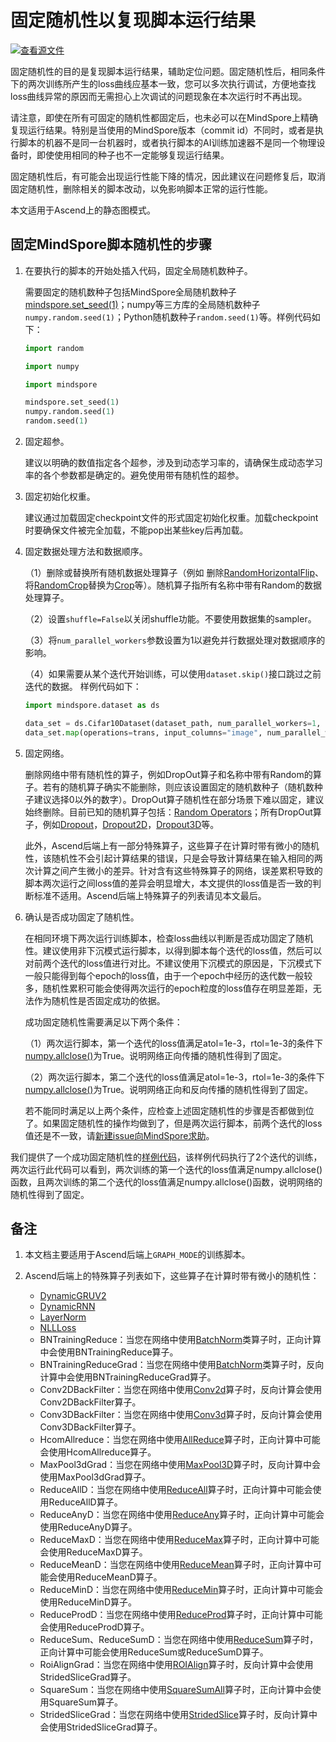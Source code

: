 # 固定随机性以复现脚本运行结果

[![查看源文件](https://mindspore-website.obs.cn-north-4.myhuaweicloud.com/website-images/r1.9/resource/_static/logo_source.png)](https://gitee.com/mindspore/docs/blob/r1.9/tutorials/experts/source_zh_cn/debug/fixing_randomness.md)

固定随机性的目的是复现脚本运行结果，辅助定位问题。固定随机性后，相同条件下的两次训练所产生的loss曲线应基本一致，您可以多次执行调试，方便地查找loss曲线异常的原因而无需担心上次调试的问题现象在本次运行时不再出现。

请注意，即使在所有可固定的随机性都固定后，也未必可以在MindSpore上精确复现运行结果。特别是当使用的MindSpore版本（commit id）不同时，或者是执行脚本的机器不是同一台机器时，或者执行脚本的AI训练加速器不是同一个物理设备时，即使使用相同的种子也不一定能够复现运行结果。

固定随机性后，有可能会出现运行性能下降的情况，因此建议在问题修复后，取消固定随机性，删除相关的脚本改动，以免影响脚本正常的运行性能。

本文适用于Ascend上的静态图模式。

## 固定MindSpore脚本随机性的步骤

1. 在要执行的脚本的开始处插入代码，固定全局随机数种子。

   需要固定的随机数种子包括MindSpore全局随机数种子[mindspore.set_seed(1)](https://www.mindspore.cn/docs/zh-CN/r1.9/api_python/mindspore/mindspore.set_seed.html#mindspore.set_seed)；numpy等三方库的全局随机数种子`numpy.random.seed(1)`；Python随机数种子`random.seed(1)`等。样例代码如下：

    ```python
    import random

    import numpy

    import mindspore

    mindspore.set_seed(1)
    numpy.random.seed(1)
    random.seed(1)
    ```

2. 固定超参。

   建议以明确的数值指定各个超参，涉及到动态学习率的，请确保生成动态学习率的各个参数都是确定的。避免使用带有随机性的超参。

3. 固定初始化权重。

   建议通过加载固定checkpoint文件的形式固定初始化权重。加载checkpoint时要确保文件被完全加载，不能pop出某些key后再加载。

4. 固定数据处理方法和数据顺序。

   （1）删除或替换所有随机数据处理算子（例如 删除[RandomHorizontalFlip](https://mindspore.cn/docs/zh-CN/r1.9/api_python/dataset_vision/mindspore.dataset.vision.RandomHorizontalFlip.html#mindspore.dataset.vision.RandomHorizontalFlip)、将[RandomCrop](https://mindspore.cn/docs/zh-CN/r1.9/api_python/dataset_vision/mindspore.dataset.vision.RandomCrop.html#mindspore.dataset.vision.RandomCrop)替换为[Crop](https://mindspore.cn/docs/zh-CN/r1.9/api_python/dataset_vision/mindspore.dataset.vision.Crop.html#mindspore.dataset.vision.Crop)等）。随机算子指所有名称中带有Random的数据处理算子。

   （2）设置`shuffle=False`以关闭shuffle功能。不要使用数据集的sampler。

   （3）将`num_parallel_workers`参数设置为1以避免并行数据处理对数据顺序的影响。

   （4）如果需要从某个迭代开始训练，可以使用`dataset.skip()`接口跳过之前迭代的数据。
   样例代码如下：

    ```python
    import mindspore.dataset as ds

    data_set = ds.Cifar10Dataset(dataset_path, num_parallel_workers=1, shuffle=False)
    data_set.map(operations=trans, input_columns="image", num_parallel_workers=1)
    ```

5. 固定网络。

   删除网络中带有随机性的算子，例如DropOut算子和名称中带有Random的算子。若有的随机算子确实不能删除，则应该设置固定的随机数种子（随机数种子建议选择0以外的数字）。DropOut算子随机性在部分场景下难以固定，建议始终删除。目前已知的随机算子包括：[Random Operators](https://www.mindspore.cn/docs/zh-CN/r1.9/api_python/mindspore.ops.html#随机生成算子)；所有DropOut算子，例如[Dropout](https://www.mindspore.cn/docs/zh-CN/r1.9/api_python/ops/mindspore.ops.Dropout.html#mindspore.ops.Dropout)，[Dropout2D](https://www.mindspore.cn/docs/zh-CN/r1.9/api_python/ops/mindspore.ops.Dropout2D.html#mindspore.ops.Dropout2D)，[Dropout3D](https://www.mindspore.cn/docs/zh-CN/r1.9/api_python/ops/mindspore.ops.Dropout3D.html#mindspore.ops.Dropout3D)等。

   此外，Ascend后端上有一部分特殊算子，这些算子在计算时带有微小的随机性，该随机性不会引起计算结果的错误，只是会导致计算结果在输入相同的两次计算之间产生微小的差异。针对含有这些特殊算子的网络，误差累积导致的脚本两次运行之间loss值的差异会明显增大，本文提供的loss值是否一致的判断标准不适用。Ascend后端上特殊算子的列表请见本文最后。

6. 确认是否成功固定了随机性。

   在相同环境下两次运行训练脚本，检查loss曲线以判断是否成功固定了随机性。建议使用非下沉模式运行脚本，以得到脚本每个迭代的loss值，然后可以对前两个迭代的loss值进行对比。不建议使用下沉模式的原因是，下沉模式下一般只能得到每个epoch的loss值，由于一个epoch中经历的迭代数一般较多，随机性累积可能会使得两次运行的epoch粒度的loss值存在明显差距，无法作为随机性是否固定成功的依据。

   成功固定随机性需要满足以下两个条件：

   （1）两次运行脚本，第一个迭代的loss值满足atol=1e-3，rtol=1e-3的条件下[numpy.allclose()](https://numpy.org/doc/stable/reference/generated/numpy.allclose.html)为True。说明网络正向传播的随机性得到了固定。

   （2）两次运行脚本，第二个迭代的loss值满足atol=1e-3，rtol=1e-3的条件下[numpy.allclose()](https://numpy.org/doc/stable/reference/generated/numpy.allclose.html)为True。说明网络正向和反向传播的随机性得到了固定。

   若不能同时满足以上两个条件，应检查上述固定随机性的步骤是否都做到位了。如果固定随机性的操作均做到了，但是两次运行脚本，前两个迭代的loss值还是不一致，请[新建issue向MindSpore求助](https://gitee.com/mindspore/mindspore/issues/new)。

我们提供了一个成功固定随机性的[样例代码](https://gitee.com/mindspore/docs/blob/r1.9/docs/sample_code/mindinsight/fix_randomness/fix_randomness.py)，该样例代码执行了2个迭代的训练，两次运行此代码可以看到，两次训练的第一个迭代的loss值满足numpy.allclose()函数，且两次训练的第二个迭代的loss值满足numpy.allclose()函数，说明网络的随机性得到了固定。

## 备注

1. 本文档主要适用于Ascend后端上`GRAPH_MODE`的训练脚本。
2. Ascend后端上的特殊算子列表如下，这些算子在计算时带有微小的随机性：

    - [DynamicGRUV2](https://www.mindspore.cn/docs/zh-CN/r1.9/api_python/ops/mindspore.ops.DynamicGRUV2.html#mindspore.ops.DynamicGRUV2)
    - [DynamicRNN](https://www.mindspore.cn/docs/zh-CN/r1.9/api_python/ops/mindspore.ops.DynamicRNN.html#mindspore.ops.DynamicRNN)
    - [LayerNorm](https://www.mindspore.cn/docs/zh-CN/r1.9/api_python/ops/mindspore.ops.LayerNorm.html#mindspore.ops.LayerNorm)
    - [NLLLoss](https://www.mindspore.cn/docs/zh-CN/r1.9/api_python/ops/mindspore.ops.NLLLoss.html#mindspore.ops.NLLLoss)
    - BNTrainingReduce：当您在网络中使用[BatchNorm](https://www.mindspore.cn/docs/zh-CN/r1.9/api_python/ops/mindspore.ops.BatchNorm.html#mindspore.ops.BatchNorm)类算子时，正向计算中会使用BNTrainingReduce算子。
    - BNTrainingReduceGrad：当您在网络中使用[BatchNorm](https://www.mindspore.cn/docs/zh-CN/r1.9/api_python/ops/mindspore.ops.BatchNorm.html#mindspore.ops.BatchNorm)类算子时，反向计算中会使用BNTrainingReduceGrad算子。
    - Conv2DBackFilter：当您在网络中使用[Conv2d](https://www.mindspore.cn/docs/zh-CN/r1.9/api_python/ops/mindspore.ops.Conv2D.html#mindspore.ops.Conv2D)算子时，反向计算会使用Conv2DBackFilter算子。
    - Conv3DBackFilter：当您在网络中使用[Conv3d](https://www.mindspore.cn/docs/zh-CN/r1.9/api_python/ops/mindspore.ops.Conv3D.html#mindspore.ops.Conv3D)算子时，反向计算会使用Conv3DBackFilter算子。
    - HcomAllreduce：当您在网络中使用[AllReduce](https://www.mindspore.cn/docs/zh-CN/r1.9/api_python/ops/mindspore.ops.AllReduce.html#mindspore.ops.AllReduce)算子时，正向计算中可能会使用HcomAllreduce算子。
    - MaxPool3dGrad：当您在网络中使用[MaxPool3D](https://www.mindspore.cn/docs/zh-CN/r1.9/api_python/ops/mindspore.ops.MaxPool3D.html#mindspore.ops.MaxPool3D)算子时，反向计算中会使用MaxPool3dGrad算子。
    - ReduceAllD：当您在网络中使用[ReduceAll](https://www.mindspore.cn/docs/zh-CN/r1.9/api_python/ops/mindspore.ops.ReduceAll.html#mindspore.ops.ReduceAll)算子时，正向计算中可能会使用ReduceAllD算子。
    - ReduceAnyD：当您在网络中使用[ReduceAny](https://www.mindspore.cn/docs/zh-CN/r1.9/api_python/ops/mindspore.ops.ReduceAny.html#mindspore.ops.ReduceAny)算子时，正向计算中可能会使用ReduceAnyD算子。
    - ReduceMaxD：当您在网络中使用[ReduceMax](https://www.mindspore.cn/docs/zh-CN/r1.9/api_python/ops/mindspore.ops.ReduceMax.html#mindspore.ops.ReduceMax)算子时，正向计算中可能会使用ReduceMaxD算子。
    - ReduceMeanD：当您在网络中使用[ReduceMean](https://www.mindspore.cn/docs/zh-CN/r1.9/api_python/ops/mindspore.ops.ReduceMean.html#mindspore.ops.ReduceMean)算子时，正向计算中可能会使用ReduceMeanD算子。
    - ReduceMinD：当您在网络中使用[ReduceMin](https://www.mindspore.cn/docs/zh-CN/r1.9/api_python/ops/mindspore.ops.ReduceMin.html#mindspore.ops.ReduceMin)算子时，正向计算中可能会使用ReduceMinD算子。
    - ReduceProdD：当您在网络中使用[ReduceProd](https://www.mindspore.cn/docs/zh-CN/r1.9/api_python/ops/mindspore.ops.ReduceProd.html#mindspore.ops.ReduceProd)算子时，正向计算中可能会使用ReduceProdD算子。
    - ReduceSum、ReduceSumD：当您在网络中使用[ReduceSum](https://www.mindspore.cn/docs/zh-CN/r1.9/api_python/ops/mindspore.ops.ReduceSum.html#mindspore.ops.ReduceSum)算子时，正向计算中可能会使用ReduceSum或ReduceSumD算子。
    - RoiAlignGrad：当您在网络中使用[ROIAlign](https://www.mindspore.cn/docs/zh-CN/r1.9/api_python/ops/mindspore.ops.ROIAlign.html#mindspore.ops.ROIAlign)算子时，反向计算中会使用StridedSliceGrad算子。
    - SquareSum：当您在网络中使用[SquareSumAll](https://www.mindspore.cn/docs/zh-CN/r1.9/api_python/ops/mindspore.ops.SquareSumAll.html#mindspore.ops.SquareSumAll)算子时，正向计算中会使用SquareSum算子。
    - StridedSliceGrad：当您在网络中使用[StridedSlice](https://www.mindspore.cn/docs/zh-CN/r1.9/api_python/ops/mindspore.ops.StridedSlice.html#mindspore.ops.StridedSlice)算子时，反向计算中会使用StridedSliceGrad算子。
